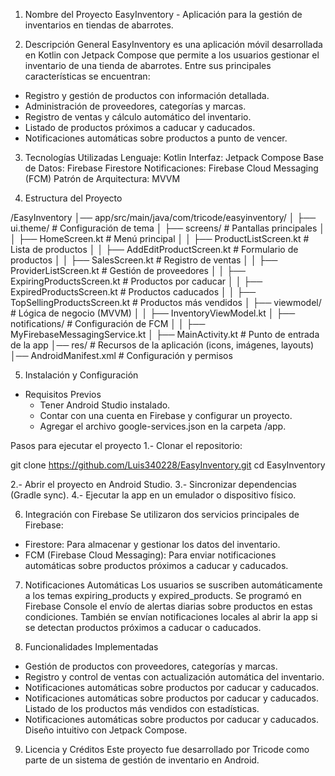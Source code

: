 1. Nombre del Proyecto
EasyInventory - Aplicación para la gestión de inventarios en tiendas de abarrotes.

2. Descripción General
EasyInventory es una aplicación móvil desarrollada en Kotlin con Jetpack Compose que permite a los usuarios gestionar el inventario de una tienda de abarrotes. Entre sus principales características se encuentran:
  * Registro y gestión de productos con información detallada.
  * Administración de proveedores, categorías y marcas.
  * Registro de ventas y cálculo automático del inventario.
  * Listado de productos próximos a caducar y caducados.
  * Notificaciones automáticas sobre productos a punto de vencer.

3. Tecnologías Utilizadas
Lenguaje: Kotlin
Interfaz: Jetpack Compose
Base de Datos: Firebase Firestore
Notificaciones: Firebase Cloud Messaging (FCM)
Patrón de Arquitectura: MVVM

4. Estructura del Proyecto

/EasyInventory
│── app/src/main/java/com/tricode/easyinventory/
│   ├── ui.theme/                 # Configuración de tema
│   ├── screens/                  # Pantallas principales
│   │   ├── HomeScreen.kt         # Menú principal
│   │   ├── ProductListScreen.kt  # Lista de productos
│   │   ├── AddEditProductScreen.kt # Formulario de productos
│   │   ├── SalesScreen.kt        # Registro de ventas
│   │   ├── ProviderListScreen.kt # Gestión de proveedores
│   │   ├── ExpiringProductsScreen.kt # Productos por caducar
│   │   ├── ExpiredProductsScreen.kt  # Productos caducados
│   │   ├── TopSellingProductsScreen.kt # Productos más vendidos
│   ├── viewmodel/                # Lógica de negocio (MVVM)
│   │   ├── InventoryViewModel.kt
│   ├── notifications/             # Configuración de FCM
│   │   ├── MyFirebaseMessagingService.kt
│   ├── MainActivity.kt            # Punto de entrada de la app
│── res/                           # Recursos de la aplicación (icons, imágenes, layouts)
│── AndroidManifest.xml            # Configuración y permisos

5. Instalación y Configuración
  * Requisitos Previos
    * Tener Android Studio instalado.
    * Contar con una cuenta en Firebase y configurar un proyecto.
    * Agregar el archivo google-services.json en la carpeta /app.

Pasos para ejecutar el proyecto
1.- Clonar el repositorio:

git clone https://github.com/Luis340228/EasyInventory.git
cd EasyInventory

2.- Abrir el proyecto en Android Studio.
3.- Sincronizar dependencias (Gradle sync).
4.- Ejecutar la app en un emulador o dispositivo físico.

6. Integración con Firebase
Se utilizaron dos servicios principales de Firebase:
* Firestore: Para almacenar y gestionar los datos del inventario.
* FCM (Firebase Cloud Messaging): Para enviar notificaciones automáticas sobre productos próximos a caducar y caducados.

7. Notificaciones Automáticas
Los usuarios se suscriben automáticamente a los temas expiring_products y expired_products.
Se programó en Firebase Console el envío de alertas diarias sobre productos en estas condiciones.
También se envían notificaciones locales al abrir la app si se detectan productos próximos a caducar o caducados.

8. Funcionalidades Implementadas
  * Gestión de productos con proveedores, categorías y marcas.
  * Registro y control de ventas con actualización automática del inventario.
  * Notificaciones automáticas sobre productos por caducar y caducados.
  * Notificaciones automáticas sobre productos por caducar y caducados. Listado de los productos más vendidos con estadísticas.
  * Notificaciones automáticas sobre productos por caducar y caducados. Diseño intuitivo con Jetpack Compose.

9. Licencia y Créditos
Este proyecto fue desarrollado por Tricode como parte de un sistema de gestión de inventario en Android.
